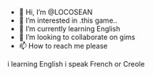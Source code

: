 - 👋 Hi, I’m @LOCOSEAN
- 👀 I’m interested in .this game..
- 🌱 I’m currently learning  English 
- 💞️ I’m looking to collaborate on gims 
- 📫 How to reach me please 

<!---
LOCOSEAN/LOCOSEAN is a ✨ special ✨ repository because its `README.md` (this file) appears on your GitHub profile.
You can click the Preview link to take a look at your changes.
--->
i learning English i speak French or Creole 
